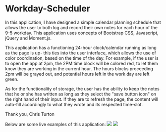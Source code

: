 # Workday-Scheduler

In this application, I have designed a simple calendar planning schedule that allows the user to both log and record their own notes for each hour of the 9-5 workday. This application uses concepts of Bootstrap CSS, Javascript, jQuery and Moment.js. 

This application has a functioning 24-hour clock/calendar running as long as the page is up- this ties into the user interface, which allows the use of color coordination, based on the time of the day. For example, if the user is to open the app at 2pm, the 2PM time block will be colored red, to let them know they are working in the current hour. The hours blocks proceeding 2pm will be grayed out, and potential hours left in the work day are left green. 

As for the functionality of storage, the user has the ability to keep the notes that he or she has written as long as they select the "save button icon" on the right hand of their input. If they are to refresh the page, the content will auto-fill accordingly to what they wrote and its respected time-slot. 

Thank you,
Chris Turton

Below are some live examples of this application:
![](workdayschedule.gif)
![](workdayschedule2.gif)